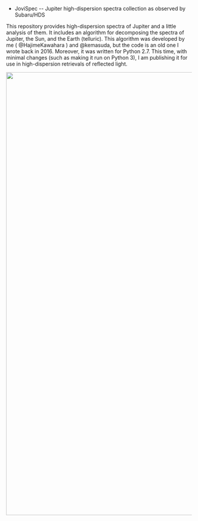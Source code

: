 * JoviSpec -- Jupiter high-dispersion spectra collection as observed by Subaru/HDS


This repository provides high-dispersion spectra of Jupiter and a little analysis of them. It includes an algorithm for decomposing the spectra of Jupiter, the Sun, and the Earth (telluric). This algorithm was developed by me ( @HajimeKawahara ) and @kemasuda, but the code is an old one I wrote back in 2016. Moreover, it was written for Python 2.7. This time, with minimal changes (such as making it run on Python 3), I am publishing it for use in high-dispersion retrievals of reflected light.


<img src="https://github.com/HajimeKawahara/jovispec/assets/15956904/bdc252de-b642-4f42-a163-50e52df93413" Titie="jovispec" Width=1200px>



